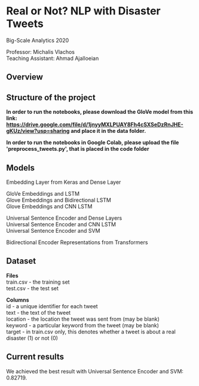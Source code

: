 # Real or Not? NLP with Disaster Tweets

Big-Scale Analytics 2020

Professor: Michalis Vlachos  <br /> 
Teaching Assistant: Ahmad Ajalloeian

## Overview ##

## Structure of the project ##
**In order to run the notebooks, please download the GloVe model from this link: https://drive.google.com/file/d/1jnyyMXLPUAY8Fh4cSXSeDzRnJHE-gKUz/view?usp=sharing and place it in the data folder.**

**In order to run the notebooks in Google Colab, please upload the file 'preprocess_tweets.py', that is placed in the code folder**

## Models ##

Embedding Layer from Keras and Dense Layer <br />

GloVe Embeddings and LSTM <br />
Glove Embeddings and Bidirectional LSTM <br />
Glove Embeddings and CNN LSTM <br />

Universal Sentence Encoder and Dense Layers <br />
Universal Sentence Encoder and CNN LSTM <br />
Universal Sentence Encoder and SVM <br />

Bidirectional Encoder Representations from Transformers <br /> 

## Dataset ##
**Files** <br />
train.csv - the training set <br />
test.csv - the test set <br />

**Columns** <br />
id - a unique identifier for each tweet <br />
text - the text of the tweet <br />
location - the location the tweet was sent from (may be blank) <br />
keyword - a particular keyword from the tweet (may be blank) <br />
target - in train.csv only, this denotes whether a tweet is about a real disaster (1) or not (0) <br />

## Current results ##
We achieved the best result with Universal Sentence Encoder and SVM: 0.82719. 
